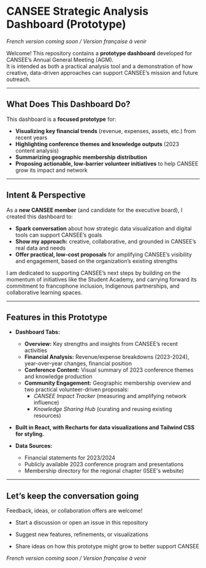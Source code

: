 # CANSEE Strategic Analysis Dashboard (Prototype)
*French version coming soon / Version française à venir*


Welcome! This repository contains a **prototype dashboard** developed for CANSEE’s Annual General Meeting (AGM).  
It is intended as both a practical analysis tool and a demonstration of how creative, data-driven approaches can support CANSEE’s mission and future outreach.


---

## What Does This Dashboard Do?

This dashboard is a **focused prototype** for:

- **Visualizing key financial trends** (revenue, expenses, assets, etc.) from recent years
- **Highlighting conference themes and knowledge outputs** (2023 content analysis)
- **Summarizing geographic membership distribution**
- **Proposing actionable, low-barrier volunteer initiatives** to help CANSEE grow its impact and network


---

##  Intent & Perspective

As a **new CANSEE member** (and candidate for the executive board), I created this dashboard to:

- **Spark conversation** about how strategic data visualization and digital tools can support CANSEE’s goals
- **Show my approach:** creative, collaborative, and grounded in CANSEE’s real data and needs
- **Offer practical, low-cost proposals** for amplifying CANSEE’s visibility and engagement, based on the organization’s existing strengths

I am dedicated to supporting CANSEE’s next steps by building on the momentum of initiatives like the Student Academy, 
and carrying forward its commitment to francophone inclusion, Indigenous partnerships, and collaborative learning spaces.

---

## Features in this Prototype

- **Dashboard Tabs:**
  - **Overview:** Key strengths and insights from CANSEE’s recent activities
  - **Financial Analysis:** Revenue/expense breakdowns (2023-2024), year-over-year changes, financial position
  - **Conference Content:** Visual summary of 2023 conference themes and knowledge production
  - **Community Engagement:** Geographic membership overview and two practical volunteer-driven proposals:
    - *CANSEE Impact Tracker* (measuring and amplifying network influence)
    - *Knowledge Sharing Hub* (curating and reusing existing resources)

- **Built in React, with Recharts for data visualizations and Tailwind CSS for styling.**  


- **Data Sources:**  
  - Financial statements for 2023/2024
  - Publicly available 2023 conference program and presentations
  - Membership directory for the regional chapter (ISEE's website)


---

##  Let’s keep the conversation going

Feedback, ideas, or collaboration offers are welcome!

- Start a discussion or open an issue in this repository

- Suggest new features, refinements, or visualizations

- Share ideas on how this prototype might grow to better support CANSEE



*French version coming soon / Version française à venir*
